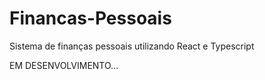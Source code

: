 # Financas-Pessoais
Sistema de finanças pessoais utilizando React e Typescript

EM DESENVOLVIMENTO...
